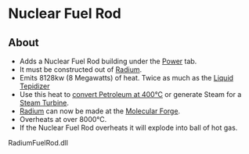 
# Nuclear Fuel Rod

## About
* Adds a Nuclear Fuel Rod building under the [Power](https://oxygennotincluded.gamepedia.com/Power) tab.
* It must be constructed out of [Radium](https://oxygennotincluded.gamepedia.com/Radium).
* Emits 8128kw (8 Megawatts) of heat. Twice as much as the [Liquid Tepidizer](https://oxygennotincluded.gamepedia.com/Liquid_Tepidizer)
* Use this heat to [convert Petroleum at 400&deg;C](https://oxygennotincluded.gamepedia.com/Crude_Oil) or generate Steam for a [Steam Turbine](https://oxygennotincluded.gamepedia.com/Steam_Turbine).
* [Radium](https://oxygennotincluded.gamepedia.com/Radium) can now be made at the [Molecular Forge](https://oxygennotincluded.gamepedia.com/Molecular_Forge).
* Overheats at over 8000&deg;C.
* If the Nuclear Fuel Rod overheats it will explode into ball of hot gas.


RadiumFuelRod.dll
